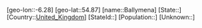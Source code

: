 ﻿---
location: [54.87,-6.28]
type: City
tags:
- geo/City


SpocWebEntityId: 28999
isDeleted: false
confidential: public

---
[geo-lon::-6.28]
[geo-lat::54.87]
[name::Ballymena]
[State::]
[Country::[United_Kingdom](geo/Continent/Europe/United_Kingdom.md)]
[StateId::]
[Population::]
[Unknown::]

